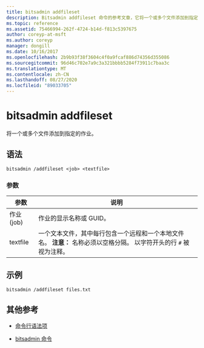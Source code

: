 ```yaml
---
title: bitsadmin addfileset
description: Bitsadmin addfileset 命令的参考文章，它将一个或多个文件添加到指定的作业。
ms.topic: reference
ms.assetid: 75466994-262f-4724-b14d-f813c5397675
author: coreyp-at-msft
ms.author: coreyp
manager: dongill
ms.date: 10/16/2017
ms.openlocfilehash: 2b9b93f38f3604c4f0a9fcaf886d74356d355086
ms.sourcegitcommit: 96d46c702e7a9c3a321bbbb5284f73911c7baa3c
ms.translationtype: MT
ms.contentlocale: zh-CN
ms.lasthandoff: 08/27/2020
ms.locfileid: "89033705"
---
```

# <a name="bitsadmin-addfileset"></a>bitsadmin addfileset

将一个或多个文件添加到指定的作业。

## <a name="syntax"></a>语法

```
bitsadmin /addfileset <job> <textfile>
```

### <a name="parameters"></a>参数

| 参数 | 说明 |
| --------- | ----------- |
| 作业 (job) | 作业的显示名称或 GUID。 |
| textfile | 一个文本文件，其中每行包含一个远程和一个本地文件名。 **注意：** 名称必须以空格分隔。 以字符开头的行 `#` 被视为注释。 |

## <a name="examples"></a>示例

```
bitsadmin /addfileset files.txt
```

## <a name="additional-references"></a>其他参考

- [命令行语法项](command-line-syntax-key.md)

- [bitsadmin 命令](bitsadmin.md)
